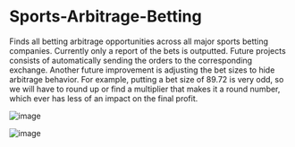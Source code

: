 # Sports-Arbitrage-Betting
Finds all betting arbitrage opportunities across all major sports betting companies. Currently only a report of the bets is outputted. Future projects consists of automatically sending the orders to the corresponding exchange.  Another future improvement is adjusting the bet sizes to hide arbitrage behavior. For example, putting a bet size of 89.72 is very odd, so we will have to round up or find a multiplier that makes it a round number, which ever has less of an impact on the final profit.


![image](https://user-images.githubusercontent.com/65280357/205215899-bb5810b3-a9d4-4b2f-adc7-836cae4f7bdc.png)


![image](https://user-images.githubusercontent.com/65280357/205215848-d7e40cd4-cd6b-47dd-8242-f599c5ce334d.png)
